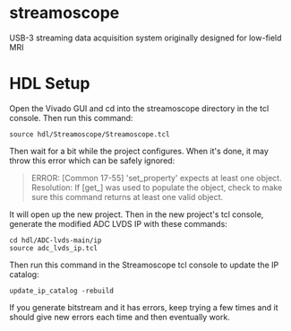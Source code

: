 # streamoscope
USB-3 streaming data acquisition system originally designed for low-field MRI

# HDL Setup
Open the Vivado GUI and cd into the streamoscope directory in the tcl console. Then run this command:

```
source hdl/Streamoscope/Streamoscope.tcl
```

Then wait for a bit while the project configures. When it's done, it may throw this error which can be safely ignored:

>ERROR: [Common 17-55] 'set_property' expects at least one object.
Resolution: If [get_<value>] was used to populate the object, check to make sure this command returns at least one valid object.

It will open up the new project. Then in the new project's tcl console, generate the modified ADC LVDS IP with these commands:

```
cd hdl/ADC-lvds-main/ip
source adc_lvds_ip.tcl
```

Then run this command in the Streamoscope tcl console to update the IP catalog:

```
update_ip_catalog -rebuild
```

If you generate bitstream and it has errors, keep trying a few times and it should give new errors each time and then eventually work. 
